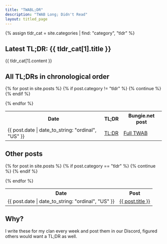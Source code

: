 ```yaml
---
title: "TWABL;DR"
description: "TWAB Long; Didn't Read"
layout: titled_page
---
```


{% assign tldr_cat = site.categories | find: "category", "tldr" %}

## Latest TL;DR: {{ tldr_cat[1].title }}

{{ tldr_cat[1].content }}


## All TL;DRs in chronological order

<table><tr><th>Date</th><th>TL;DR</th><th>Bungie.net post</th></tr>

{% for post in site.posts %}
    {% if post.category != "tldr" %}
        {% continue %}
    {% endif %}
    <tr><td> {{ post.date | date_to_string: "ordinal", "US" }} </td><td> <a href="{{ post.url | relative_url }}">TL;DR</a> </td><td> <a href="{{ post.bungie_url }}">Full TWAB</a> </td></tr>
{% endfor %}

</table>

## Other posts

<table><tr><th>Date</th><th>Post</th></tr>

{% for post in site.posts %}
    {% if post.category == "tldr" %}
        {% continue %}
    {% endif %}
    <tr><td> {{ post.date | date_to_string: "ordinal", "US" }}</td><td><a href="{{ post.url | relative_url }}">{{ post.title }}</a></td></tr>
{% endfor %}
</table>

## Why?

I write these for my clan every week and post them in our Discord, figured others would want a TL;DR as well.